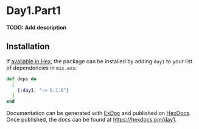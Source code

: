 # Day1.Part1

**TODO: Add description**

## Installation

If [available in Hex](https://hex.pm/docs/publish), the package can be installed
by adding `day1` to your list of dependencies in `mix.exs`:

```elixir
def deps do
  [
    {:day1, "~> 0.1.0"}
  ]
end
```

Documentation can be generated with [ExDoc](https://github.com/elixir-lang/ex_doc)
and published on [HexDocs](https://hexdocs.pm). Once published, the docs can
be found at <https://hexdocs.pm/day1>.

